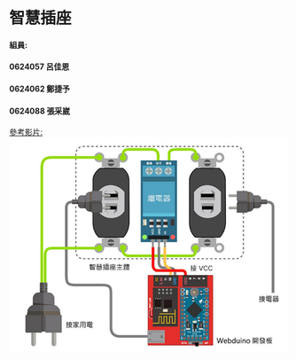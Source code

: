 # 智慧插座
#### 組員:
#### 0624057 呂佳恩
#### 0624062 鄭捷予
#### 0624088 張采崴

[參考影片:![意示圖](智慧插座.jpg)](https://youtu.be/nFEY_k_2zxQ)

